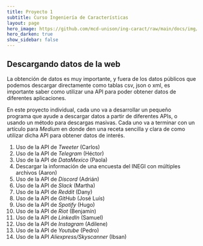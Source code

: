 ```yaml
---
title: Proyecto 1 
subtitle: Curso Ingeniería de Características
layout: page
hero_image: https://github.com/mcd-unison/ing-caract/raw/main/docs/img/download-banner.jpg
hero_darken: true
show_sidebar: false
---
```



## Descargando datos de la web

La obtención de datos es muy importante, y fuera de los datos públicos que podemos descargar directamente como tablas csv, json o xml, es importante saber como utilizar una API para poder obtener datos de diferentes aplicaciones.

En este proyecto individual, cada uno va a desarrollar un pequeño programa que ayude a descargar datos a partir de diferentes APIs, o usando un método para descargas masivas. Cada uno va a terminar con un artículo para *Medium* en donde den una receta sencilla y clara de como utilizar dicha API para obtener datos de interés.

1. Uso de la API de *Tweeter* (Carlos)
2. Uso de la API de *Telegram* (Héctor)
3. Uso de la API de *DataMexico* (Paola)
4. Descargar la información de una encuesta del INEGI con múltiples archivos (Aaron)
5. Uso de la API de *Discord* (Adrián)
6. Uso de la API de *Slack* (Martha)
7. Uso de la API de *Reddit* (Dany)
8. Uso de la API de *GitHub* (José Luís)
9. Uso de la API de *Spotify* (Hugo)
10. Uso de la API de *Riot* (Benjamín)
11. Uso de la API de *LinkedIn* (Samuel)
12. Uso de la API de *Instagram* (Adilene)
13. Uso de la API de *Youtube* (Pedro)
14. Uso de la API *Aliexpress/Skyscanner* (Ibsan)